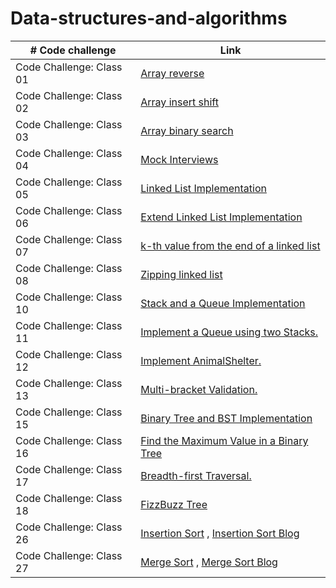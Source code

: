 # Data-structures-and-algorithms

| # Code challenge | Link |
| ---------------- |----- |
| Code Challenge: Class 01 | [Array reverse](./array-reverse/README.md) |
| Code Challenge: Class 02 | [Array insert shift](./array-insert-shift/README.md) |
| Code Challenge: Class 03 | [Array binary search](./array-binary-search/README.md) |
| Code Challenge: Class 04 | [Mock Interviews](https://docs.google.com/spreadsheets/d/11VbWA8vDrpe3rkn11LxcYf4JTr40TL2UFF0PWjaGJKk/edit#gid=0) |
| Code Challenge: Class 05 | [Linked List Implementation](./linked-lists/README.md) |
| Code Challenge: Class 06 | [Extend Linked List Implementation](./linked-lists/README.md) |
| Code Challenge: Class 07 | [k-th value from the end of a linked list](./linked-lists/README.md) |
| Code Challenge: Class 08 | [Zipping linked list](./linked-lists/README.md) |
| Code Challenge: Class 10 | [Stack and a Queue Implementation](./stack-and-queue/README.md) |
| Code Challenge: Class 11 | [Implement a Queue using two Stacks.](./stack-and-queue/stack-and-queue/README.md) |
| Code Challenge: Class 12 | [Implement AnimalShelter.](./stack-and-queue/stack-and-queue/README.md) |
| Code Challenge: Class 13 | [Multi-bracket Validation.](./stack-and-queue/stack-and-queue/README.md) |
| Code Challenge: Class 15 | [Binary Tree and BST Implementation](./trees/README.md) |
| Code Challenge: Class 16 | [Find the Maximum Value in a Binary Tree](./trees/README.md) |
| Code Challenge: Class 17 | [Breadth-first Traversal.](./trees/README.md) |
| Code Challenge: Class 18 | [FizzBuzz Tree](./trees/README.md) |
| Code Challenge: Class 26 | [Insertion Sort](./sorting-methods/README.md) , [Insertion Sort Blog](./sorting-methods/insertion_sort_blog.md)|
| Code Challenge: Class 27 | [Merge Sort](./sorting-methods/README.md) , [Merge Sort Blog](./sorting-methods/merge_sort_blog.md) |
